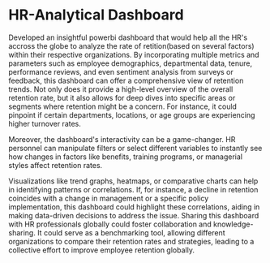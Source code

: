 # HR-Analytical Dashboard 

Developed an insightful powerbi dashboard that would help all the HR's accross the globe to analyze the rate of retition(based on several factors) within their respective organizations. By incorporating multiple metrics and parameters such as employee demographics, departmental data, tenure, performance reviews, and even sentiment analysis from surveys or feedback, this dashboard can offer a comprehensive view of retention trends.
Not only does it provide a high-level overview of the overall retention rate, but it also allows for deep dives into specific areas or segments where retention might be a concern. For instance, it could pinpoint if certain departments, locations, or age groups are experiencing higher turnover rates.

Moreover, the dashboard's interactivity can be a game-changer. HR personnel can manipulate filters or select different variables to instantly see how changes in factors like benefits, training programs, or managerial styles affect retention rates.

Visualizations like trend graphs, heatmaps, or comparative charts can help in identifying patterns or correlations. If, for instance, a decline in retention coincides with a change in management or a specific policy implementation, this dashboard could highlight these correlations, aiding in making data-driven decisions to address the issue.
Sharing this dashboard with HR professionals globally could foster collaboration and knowledge-sharing. It could serve as a benchmarking tool, allowing different organizations to compare their retention rates and strategies, leading to a collective effort to improve employee retention globally.
